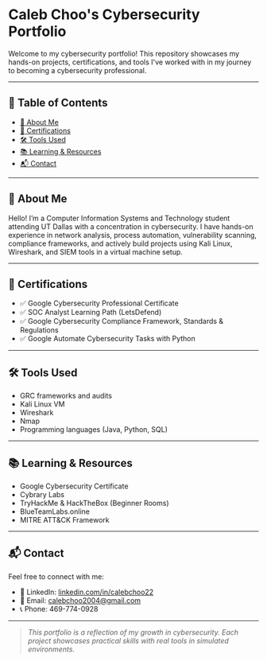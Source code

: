 # Caleb Choo's Cybersecurity Portfolio

Welcome to my cybersecurity portfolio! This repository showcases my hands-on projects, certifications, and tools I've worked with in my journey to becoming a cybersecurity professional.

---

## 📂 Table of Contents

- [🎯 About Me](#-about-me)
- [📜 Certifications](#-certifications)
- [🛠️ Tools Used](#-tools-used)
- [📚 Learning & Resources](#-learning--resources)
- [📬 Contact](#-contact)

---

## 🎯 About Me

Hello! I’m a Computer Information Systems and Technology student attending UT Dallas with a concentration in cybersecurity. I have hands-on experience in network analysis, process automation, vulnerability scanning, compliance frameworks, and actively build projects using Kali Linux, Wireshark, and SIEM tools in a virtual machine setup.

---

## 📜 Certifications

- ✅ Google Cybersecurity Professional Certificate
- ✅ SOC Analyst Learning Path (LetsDefend)
- ✅ Google Cybersecurity Compliance Framework, Standards & Regulations
- ✅ Google Automate Cybersecurity Tasks with Python
  
---

## 🛠️ Tools Used

- GRC frameworks and audits
- Kali Linux VM
- Wireshark
- Nmap
- Programming languages (Java, Python, SQL)

---

## 📚 Learning & Resources

- Google Cybersecurity Certificate
- Cybrary Labs
- TryHackMe & HackTheBox (Beginner Rooms)
- BlueTeamLabs.online
- MITRE ATT&CK Framework

---

## 📬 Contact

Feel free to connect with me:

- 💼 LinkedIn: [linkedin.com/in/calebchoo22](https://www.linkedin.com/in/calebchoo22/)
- 📧 Email: calebchoo2004@gmail.com
- 📞 Phone: 469-774-0928

---

> *This portfolio is a reflection of my growth in cybersecurity. Each project showcases practical skills with real tools in simulated environments.*
